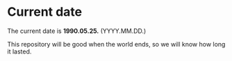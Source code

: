 # Current date

The current date is **1990.05.25.** (YYYY.MM.DD.)

This repository will be good when the world ends, so we will know how long it lasted.
